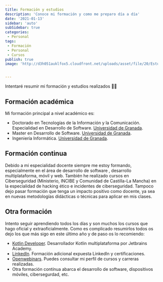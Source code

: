 ```yaml
---
title: Formación y estudios
description: 'Conoce mi formación y como me preparo día a día'
date: '2021-01-13'
sidebar: 'auto'
subSidebar: true
categories:
 - Personal
tags:
 - Formación
 - Personal
 - Cursos
publish: true
image: 'http://d3h051auklfox5.cloudfront.net/uploads/asset/file/20/Estudios_y_formaci_n.jpg'


---
```

Intentaré resumir mi formación y estudios realizados 👨‍🎓 

<!-- more -->

## Formación académica
Mi formación principal a nivel académico es:
- Doctorado en Tecnologías de la Información y la Comunicación. Especialidad en Desarrollo de Software. [Universidad de Granada](http://doctorados.ugr.es/tic/).
- Master en Desarrollo de Software. [Universidad de Granada](https://masteres.ugr.es/master-desarrollo-software/).
- Ingeniería Informática. [Universidad de Granada](https://etsiit.ugr.es/).

## Formación continua
Debido a mi especialidad docente siempre me estoy formando, especialmente en el área de desarrollo de software , desarrollo multiplataforma, móvil y web. También he realizado cursos en Ciberseguridad (Ministerio, INCIBE y Comunidad de Castilla-La Mancha) en la especialidad de hacking ético e incidentes de ciberseguridad. Tampoco dejo pasar formación que tenga un impacto positivo como docente, ya sea en nuevas metodologías didácticas o técnicas para aplicar en mis clases.
## Otra formación
Intento seguir aprendiendo todos los días y son muchos los cursos que hago oficial y extraoficialmente. Como es complicado resumirlos todos os dejo los que más sigo en este último año y de paso os lo recomiendo:
- [Kotlin Developer](https://www.jetbrains.com/es-es/academy/). Desarrollador Kotlin multiplataforma por Jetbrains Academy.
- [LinkedIn](https://www.linkedin.com/in/joseluisgonsan/details/certifications/). Formación adicional expuesta LinkedIn y certificaciones.
- [Openwebinars](https://openwebinars.net/@gvq25aDx/). Puedes consultar mi perfil de cursos y carreras realizadas.
- Otra formación contínua abarca el desarrollo de software, dispositivos móviles, cibersegurdad, etc.